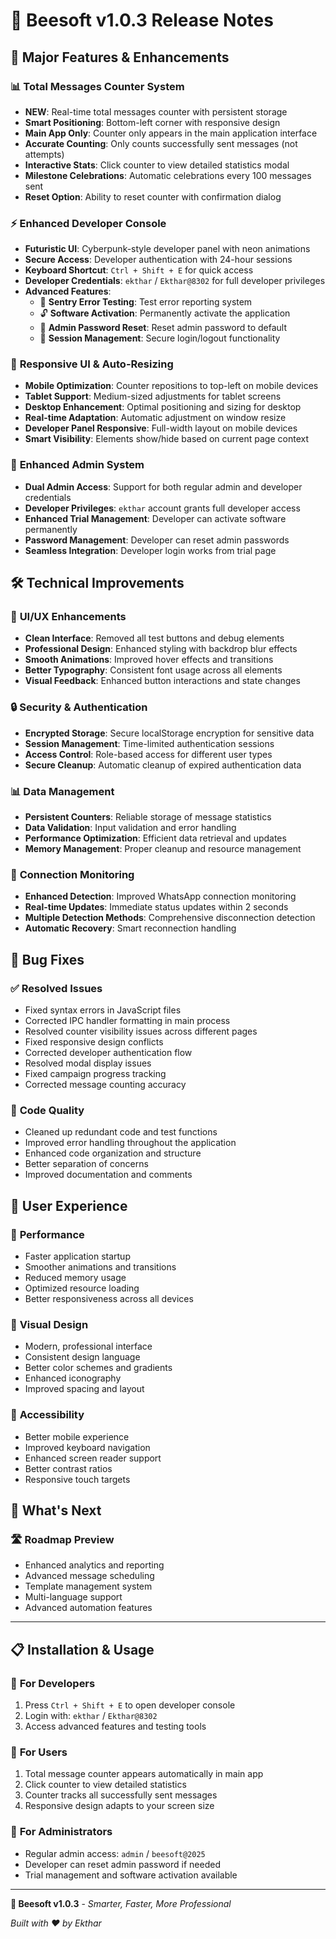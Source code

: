 # 🚀 Beesoft v1.0.3 Release Notes

## 🎯 **Major Features & Enhancements**

### 📊 **Total Messages Counter System**
- **NEW**: Real-time total messages counter with persistent storage
- **Smart Positioning**: Bottom-left corner with responsive design
- **Main App Only**: Counter only appears in the main application interface
- **Accurate Counting**: Only counts successfully sent messages (not attempts)
- **Interactive Stats**: Click counter to view detailed statistics modal
- **Milestone Celebrations**: Automatic celebrations every 100 messages sent
- **Reset Option**: Ability to reset counter with confirmation dialog

### ⚡ **Enhanced Developer Console**
- **Futuristic UI**: Cyberpunk-style developer panel with neon animations
- **Secure Access**: Developer authentication with 24-hour sessions
- **Keyboard Shortcut**: `Ctrl + Shift + E` for quick access
- **Developer Credentials**: `ekthar` / `Ekthar@8302` for full developer privileges
- **Advanced Features**:
  - 🐛 **Sentry Error Testing**: Test error reporting system
  - 🔓 **Software Activation**: Permanently activate the application
  - 🔑 **Admin Password Reset**: Reset admin password to default
  - 🚪 **Session Management**: Secure login/logout functionality

### 📱 **Responsive UI & Auto-Resizing**
- **Mobile Optimization**: Counter repositions to top-left on mobile devices
- **Tablet Support**: Medium-sized adjustments for tablet screens
- **Desktop Enhancement**: Optimal positioning and sizing for desktop
- **Real-time Adaptation**: Automatic adjustment on window resize
- **Developer Panel Responsive**: Full-width layout on mobile devices
- **Smart Visibility**: Elements show/hide based on current page context

### 🔧 **Enhanced Admin System**
- **Dual Admin Access**: Support for both regular admin and developer credentials
- **Developer Privileges**: `ekthar` account grants full developer access
- **Enhanced Trial Management**: Developer can activate software permanently
- **Password Management**: Developer can reset admin passwords
- **Seamless Integration**: Developer login works from trial page

## 🛠️ **Technical Improvements**

### 🎨 **UI/UX Enhancements**
- **Clean Interface**: Removed all test buttons and debug elements
- **Professional Design**: Enhanced styling with backdrop blur effects
- **Smooth Animations**: Improved hover effects and transitions
- **Better Typography**: Consistent font usage across all elements
- **Visual Feedback**: Enhanced button interactions and state changes

### 🔒 **Security & Authentication**
- **Encrypted Storage**: Secure localStorage encryption for sensitive data
- **Session Management**: Time-limited authentication sessions
- **Access Control**: Role-based access for different user types
- **Secure Cleanup**: Automatic cleanup of expired authentication data

### 📊 **Data Management**
- **Persistent Counters**: Reliable storage of message statistics
- **Data Validation**: Input validation and error handling
- **Performance Optimization**: Efficient data retrieval and updates
- **Memory Management**: Proper cleanup and resource management

### 🔄 **Connection Monitoring**
- **Enhanced Detection**: Improved WhatsApp connection monitoring
- **Real-time Updates**: Immediate status updates within 2 seconds
- **Multiple Detection Methods**: Comprehensive disconnection detection
- **Automatic Recovery**: Smart reconnection handling

## 🐛 **Bug Fixes**

### ✅ **Resolved Issues**
- Fixed syntax errors in JavaScript files
- Corrected IPC handler formatting in main process
- Resolved counter visibility issues across different pages
- Fixed responsive design conflicts
- Corrected developer authentication flow
- Resolved modal display issues
- Fixed campaign progress tracking
- Corrected message counting accuracy

### 🔧 **Code Quality**
- Cleaned up redundant code and test functions
- Improved error handling throughout the application
- Enhanced code organization and structure
- Better separation of concerns
- Improved documentation and comments

## 🎯 **User Experience**

### 🚀 **Performance**
- Faster application startup
- Smoother animations and transitions
- Reduced memory usage
- Optimized resource loading
- Better responsiveness across all devices

### 🎨 **Visual Design**
- Modern, professional interface
- Consistent design language
- Better color schemes and gradients
- Enhanced iconography
- Improved spacing and layout

### 📱 **Accessibility**
- Better mobile experience
- Improved keyboard navigation
- Enhanced screen reader support
- Better contrast ratios
- Responsive touch targets

## 🔮 **What's Next**

### 🛣️ **Roadmap Preview**
- Enhanced analytics and reporting
- Advanced message scheduling
- Template management system
- Multi-language support
- Advanced automation features

---

## 📋 **Installation & Usage**

### 🔧 **For Developers**
1. Press `Ctrl + Shift + E` to open developer console
2. Login with: `ekthar` / `Ekthar@8302`
3. Access advanced features and testing tools

### 👥 **For Users**
1. Total message counter appears automatically in main app
2. Click counter to view detailed statistics
3. Counter tracks all successfully sent messages
4. Responsive design adapts to your screen size

### 🔑 **For Administrators**
- Regular admin access: `admin` / `beesoft@2025`
- Developer can reset admin password if needed
- Trial management and software activation available

---

**🐝 Beesoft v1.0.3** - *Smarter, Faster, More Professional*

*Built with ❤️ by Ekthar*